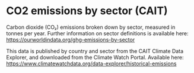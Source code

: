 # CO2 emissions by sector (CAIT)

Carbon dioxide (CO₂) emissions broken down by sector, measured in tonnes per year. Further information on sector definitions is available here: https://ourworldindata.org/ghg-emissions-by-sector

This data is published by country and sector from the CAIT Climate Data Explorer, and downloaded from the Climate Watch Portal. Available here: https://www.climatewatchdata.org/data-explorer/historical-emissions